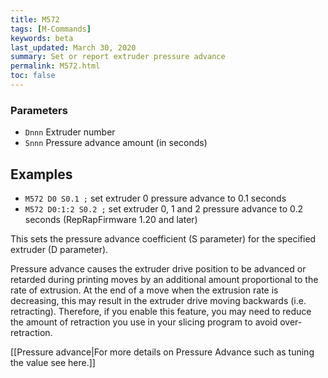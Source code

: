 ```yaml
---
title: M572
tags: [M-Commands] 
keywords: beta 
last_updated: March 30, 2020 
summary: Set or report extruder pressure advance 
permalink: M572.html
toc: false 
---
```



### Parameters

* `Dnnn` Extruder number
* `Snnn` Pressure advance amount (in seconds)

## Examples

* ` M572 D0 S0.1 ; `  set extruder 0 pressure advance to 0.1 seconds
* ` M572 D0:1:2 S0.2 ; `  set extruder 0, 1 and 2 pressure advance to 0.2 seconds (RepRapFirmware 1.20 and later)

This sets the pressure advance coefficient (S parameter) for the specified extruder (D parameter).

Pressure advance causes the extruder drive position to be advanced or retarded during printing moves by an additional amount proportional to the rate of extrusion. At the end of a move when the extrusion rate is decreasing, this may result in the extruder drive moving backwards (i.e. retracting). Therefore, if you enable this feature, you may need to reduce the amount of retraction you use in your slicing program to avoid over-retraction.

[[Pressure advance|For more details on Pressure Advance such as tuning the value see here.]]

